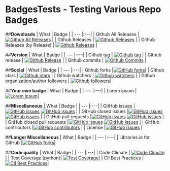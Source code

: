 # BadgesTests - Testing Various Repo Badges

##**Downloads**
| What | Badge | 
| --- |:---|
| Github All Releases | [![Github All Releases](https://img.shields.io/github/downloads/wulas/BadgesTests/total.svg?maxAge=2592000)]() |
| Github Releases | [![Github Releases](https://img.shields.io/github/downloads/wulas/BadgesTests/latest/total.svg?maxAge=2592000)]() |
| Github Releases (by Release) | [![Github Releases](https://img.shields.io/github/downloads/wulas/BadgesTests/0.0.1/total.svg?maxAge=2592000)]() |


##**Version**
| What | Badge | 
| --- |:---|
| Github tag | [![Github tag](https://img.shields.io/github/tag/wulas/BadgesTests.svg?maxAge=2592000)]() |
| Github release | [![Github Release](https://img.shields.io/github/release/wulas/BadgesTests.svg?maxAge=2592000)]() |
| Github commits | [![Github Commits](https://img.shields.io/github/commits-since/wulas/BadgesTests/0.0.1.svg?maxAge=2592000)]() |

##**Social**
| What | Badge | 
| --- |:---|
| Github forks |[![GitHub forks](https://img.shields.io/github/forks/wulas/BadgesTests.svg?style=social&label=Fork&maxAge=2592000?style=flat-square)]()|
| Github stars | [![Github stars](https://img.shields.io/github/stars/wulas/BadgesTests.svg?style=social&label=Star&maxAge=2592000)]() |
| Github watchers | [![Github watchers](https://img.shields.io/github/watchers/wulas/BadgesTests.svg?style=social&label=Watch&maxAge=2592000)]() |
| Github organization/author followers | [![Github followers](https://img.shields.io/github/followers/wulas.svg?style=social&label=Follow&maxAge=2592000)]()|

##**Your own badge**
| What | Badge | 
| --- |:---|
| Lorem ipsum |[![Lorem ipsum](https://img.shields.io/badge/LoremIpsum-CustomBadge-green.svg)]()|

##**Miscellaneous**
| What | Badge | 
| --- |:---|
| GitHub issues |[![GitHub issues](https://img.shields.io/github/issues/wulas/BadgesTests.svg?maxAge=2592000?style=flat-square)]() [![GitHub issues](https://img.shields.io/github/issues-raw/wulas/BadgesTests.svg?maxAge=2592000?style=flat-square)]() |
| GitHub closed issues |[![GitHub issues](https://img.shields.io/github/issues-closed/wulas/BadgesTests.svg?maxAge=2592000?style=flat-square)]() [![GitHub issues](https://img.shields.io/github/issues-closed-raw/wulas/BadgesTests.svg?maxAge=2592000?style=flat-square)]() |
| GitHub pull requests |[![GitHub issues](https://img.shields.io/github/issues-pr/wulas/BadgesTests.svg?maxAge=2592000?style=flat-square)]() [![GitHub issues](https://img.shields.io/github/issues-pr-raw/wulas/BadgesTests.svg?maxAge=2592000?style=flat-square)]() |
| GitHub closed pull requests |[![GitHub issues](https://img.shields.io/github/issues-pr-closed/wulas/BadgesTests.svg?maxAge=2592000?style=flat-square)]() [![GitHub issues](https://img.shields.io/github/issues-pr-closed-raw/wulas/BadgesTests.svg?maxAge=2592000?style=flat-square)]() |
| GitHub contributors |[![GitHub contributors](https://img.shields.io/github/contributors/wulas/BadgesTests.svg?maxAge=2592000?style=flat-square)]()  |
| License |[![GitHub issues](https://img.shields.io/github/license/wulas/BadgesTests.svg?maxAge=2592000?style=flat-square)]()  |


##**Longer Miscellaneous**
| What | Badge | 
| --- |:---|
| Libraries.io for GitHub |[![GitHub forks](https://img.shields.io/librariesio/github/wulas/BadgesTests.svg?maxAge=2592000?style=flat-square)](https://libraries.io/github/wulas/BadgesTests)|

##**Code quality**
| What | Badge | 
| --- |:---|
| Code Climate | [![Code Climate](https://codeclimate.com/github/wulas/BadgesTests/badges/gpa.svg)](https://codeclimate.com/github/wulas/BadgesTests)|
| Test Coverage (python)| [![Test Coverage](https://codeclimate.com/github/wulas/BadgesTests/badges/coverage.svg)](https://codeclimate.com/github/wulas/BadgesTests/coverage)|
| CII Best Practices | [![CII Best Practices](https://bestpractices.coreinfrastructure.org/projects/333/badge)](https://bestpractices.coreinfrastructure.org/projects/333)|

